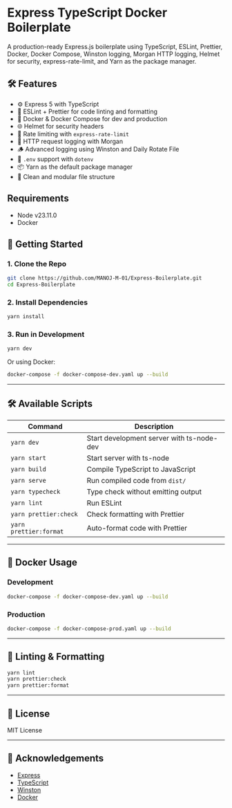 # Express TypeScript Docker Boilerplate

A production-ready Express.js boilerplate using TypeScript, ESLint, Prettier, Docker, Docker Compose, Winston logging, Morgan HTTP logging, Helmet for security, express-rate-limit, and Yarn as the package manager.

## 🛠 Features

- ⚙️ Express 5 with TypeScript
- 🧼 ESLint + Prettier for code linting and formatting
- 🐳 Docker & Docker Compose for dev and production
- 🌐 Helmet for security headers
- 🚫 Rate limiting with `express-rate-limit`
- 📜 HTTP request logging with Morgan
- 🪵 Advanced logging using Winston and Daily Rotate File
- 🔐 `.env` support with `dotenv`
- 📦 Yarn as the default package manager
- 📁 Clean and modular file structure

## Requirements

- Node v23.11.0
- Docker

## 🚀 Getting Started

### 1. Clone the Repo

```bash
git clone https://github.com/MANOJ-M-01/Express-Boilerplate.git
cd Express-Boilerplate
```

### 2. Install Dependencies

```bash
yarn install
```

### 3. Run in Development

```bash
yarn dev
```

Or using Docker:

```bash
docker-compose -f docker-compose-dev.yaml up --build
```

---

## 🛠 Available Scripts

| Command                | Description                               |
| ---------------------- | ----------------------------------------- |
| `yarn dev`             | Start development server with ts-node-dev |
| `yarn start`           | Start server with ts-node                 |
| `yarn build`           | Compile TypeScript to JavaScript          |
| `yarn serve`           | Run compiled code from `dist/`            |
| `yarn typecheck`       | Type check without emitting output        |
| `yarn lint`            | Run ESLint                                |
| `yarn prettier:check`  | Check formatting with Prettier            |
| `yarn prettier:format` | Auto-format code with Prettier            |

---

## 🐳 Docker Usage

### Development

```bash
docker-compose -f docker-compose-dev.yaml up --build
```

### Production

```bash
docker-compose -f docker-compose-prod.yaml up --build
```

---

## 🧪 Linting & Formatting

```bash
yarn lint
yarn prettier:check
yarn prettier:format
```

---

## 📝 License

MIT License

---

## 🙌 Acknowledgements

- [Express](https://expressjs.com/)
- [TypeScript](https://www.typescriptlang.org/)
- [Winston](https://github.com/winstonjs/winston)
- [Docker](https://www.docker.com/)
